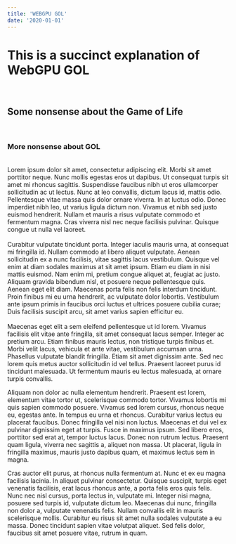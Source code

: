 ```yaml
---
title: 'WEBGPU GOL'
date: '2020-01-01'
---
```


# This is a succinct explanation of WebGPU GOL
&nbsp;
## Some nonsense about the Game of Life
&nbsp;
### More nonsense about GOL
\
Lorem ipsum dolor sit amet, consectetur adipiscing elit. Morbi sit amet porttitor neque. Nunc mollis egestas eros ut dapibus. Ut consequat turpis sit amet mi rhoncus sagittis. Suspendisse faucibus nibh ut eros ullamcorper sollicitudin ac ut lectus. Nunc at leo convallis, dictum lacus id, mattis odio. Pellentesque vitae massa quis dolor ornare viverra. In at luctus odio. Donec imperdiet nibh leo, ut varius ligula dictum non. Vivamus et nibh sed justo euismod hendrerit. Nullam et mauris a risus vulputate commodo et fermentum magna. Cras viverra nisl nec neque facilisis pulvinar. Quisque congue ut nulla vel laoreet.\
\
Curabitur vulputate tincidunt porta. Integer iaculis mauris urna, at consequat mi fringilla id. Nullam commodo at libero aliquet vulputate. Aenean sollicitudin ex a nunc facilisis, vitae sagittis lacus vestibulum. Quisque vel enim at diam sodales maximus at sit amet ipsum. Etiam eu diam in nisi mattis euismod. Nam enim mi, pretium congue aliquet at, feugiat ac justo. Aliquam gravida bibendum nisl, et posuere neque pellentesque quis. Aenean eget elit diam. Maecenas porta felis non felis interdum tincidunt. Proin finibus mi eu urna hendrerit, ac vulputate dolor lobortis. Vestibulum ante ipsum primis in faucibus orci luctus et ultrices posuere cubilia curae; Duis facilisis suscipit arcu, sit amet varius sapien efficitur eu.\
\
Maecenas eget elit a sem eleifend pellentesque ut id lorem. Vivamus facilisis elit vitae ante fringilla, sit amet consequat lacus semper. Integer ac pretium arcu. Etiam finibus mauris lectus, non tristique turpis finibus et. Morbi velit lacus, vehicula et ante vitae, vestibulum accumsan urna. Phasellus vulputate blandit fringilla. Etiam sit amet dignissim ante. Sed nec lorem quis metus auctor sollicitudin id vel tellus. Praesent laoreet purus id tincidunt malesuada. Ut fermentum mauris eu lectus malesuada, at ornare turpis convallis.

Aliquam non dolor ac nulla elementum hendrerit. Praesent est lorem, elementum vitae tortor ut, scelerisque commodo tortor. Vivamus lobortis mi quis sapien commodo posuere. Vivamus sed lorem cursus, rhoncus neque eu, egestas ante. In tempus eu urna et rhoncus. Curabitur varius lectus eu placerat faucibus. Donec fringilla vel nisi non luctus. Maecenas et dui vel ex pulvinar dignissim eget at turpis. Fusce in maximus ipsum. Sed libero eros, porttitor sed erat at, tempor luctus lacus. Donec non rutrum lectus. Praesent quam ligula, viverra nec sagittis a, aliquet non massa. Ut placerat, ligula in fringilla maximus, mauris justo dapibus quam, et maximus lectus sem in magna.

Cras auctor elit purus, at rhoncus nulla fermentum at. Nunc et ex eu magna facilisis lacinia. In aliquet pulvinar consectetur. Quisque suscipit, turpis eget venenatis facilisis, erat lacus rhoncus ante, a porta felis eros quis felis. Nunc nec nisl cursus, porta lectus in, vulputate mi. Integer nisi magna, posuere sed turpis id, vulputate dictum leo. Maecenas dui nunc, fringilla non dolor a, vulputate venenatis felis. Nullam convallis elit in mauris scelerisque mollis. Curabitur eu risus sit amet nulla sodales vulputate a eu massa. Donec tincidunt sapien vitae volutpat aliquet. Sed felis dolor, faucibus sit amet posuere vitae, rutrum in quam.